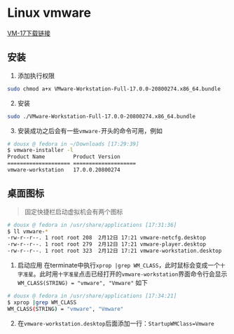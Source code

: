 # Linux vmware

[VM-17下载链接](https://download3.vmware.com/software/WKST-1700-LX/VMware-Workstation-Full-17.0.0-20800274.x86_64.bundle)
## 安装
1. 添加执行权限
```sh
sudo chmod a+x VMware-Workstation-Full-17.0.0-20800274.x86_64.bundle 
```
2. 安装
```sh
sudo ./VMware-Workstation-Full-17.0.0-20800274.x86_64.bundle
```

3. 安装成功之后会有一些`vmware-`开头的命令可用，例如
```sh
# dousx @ fedora in ~/Downloads [17:29:39] 
$ vmware-installer -l
Product Name         Product Version     
==================== ====================
vmware-workstation   17.0.0.20800274  
```

## 桌面图标
> 固定快捷栏启动虚拟机会有两个图标
```sh
# dousx @ fedora in /usr/share/applications [17:31:36] 
$ ll vmware-*               
-rw-r--r--. 1 root root 208  2月12日 17:21 vmware-netcfg.desktop
-rw-r--r--. 1 root root 279  2月12日 17:21 vmware-player.desktop
-rw-r--r--. 1 root root 323  2月12日 17:21 vmware-workstation.desktop
```
1. 启动应用
在terminate中执行`xprop |grep WM_CLASS`，此时鼠标会变成一个`十字准星`。此时用`十字准星`点击已经打开的`vmware-workstation`界面命令行会显示 `WM_CLASS(STRING) = "vmware", "Vmware"`
如下
```sh
# dousx @ fedora in /usr/share/applications [17:34:21] 
$ xprop |grep WM_CLASS 
WM_CLASS(STRING) = "vmware", "Vmware"
```
2. 在`vmware-workstation.desktop`后面添加一行：`StartupWMClass=Vmware`
